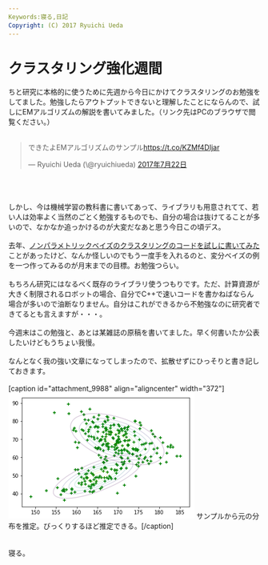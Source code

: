 ```yaml
---
Keywords:寝る,日記
Copyright: (C) 2017 Ryuichi Ueda
---
```


# クラスタリング強化週間
ちと研究に本格的に使うために先週から今日にかけてクラスタリングのお勉強をしてました。勉強したらアウトプットできないと理解したことにならんので、試しにEMアルゴリズムの解説を書いてみました。（リンク先はPCのブラウザで閲覧ください。）<br />
<br />
<blockquote class="twitter-tweet" data-lang="ja"><p lang="ja" dir="ltr">できたよEMアルゴリズムのサンプル<a href="https://t.co/KZMf4DIjar">https://t.co/KZMf4DIjar</a></p>&mdash; Ryuichi Ueda (\@ryuichiueda) <a href="https://twitter.com/ryuichiueda/status/888748105201352706">2017年7月22日</a></blockquote> <script async src="//platform.twitter.com/widgets.js" charset="utf-8"></script><br />
<br />
<br />
しかし、今は機械学習の教科書に書いてあって、ライブラリも用意されてて、若い人は効率よく当然のごとく勉強するものでも、自分の場合は抜けてることが多いので、なかなか追っかけるのが大変だなあと思う今日この頃デス。<br />
<br />
去年、<a href="https://github.com/ryuichiueda/clustering_commands/blob/master/clustering_nonparametric_bayes/clustering_nonparametric_bayes.cc">ノンパラメトリックベイズのクラスタリングのコードを試しに書いてみた</a>ことがあったけど、なんか怪しいのでもう一度手を入れるのと、変分ベイズの例を一つ作ってみるのが月末までの目標。お勉強つらい。<br />
<br />
もちろん研究にはなるべく既存のライブラリ使うつもりです。ただ、計算資源が大きく制限されるロボットの場合、自分でC++で速いコードを書かねばならん場合が多いので油断なりません。自分はこれができるから不勉強なのに研究者できてるとも言えますが・・・。<br />
<br />
今週末はこの勉強と、あとは某雑誌の原稿を書いてました。早く何書いたか公表したいけどもうちょい我慢。<br />
<br />
なんとなく我の強い文章になってしまったので、拡散せずにひっそりと書き記しておきます。<br />
<br />
[caption id="attachment_9988" align="aligncenter" width="372"]<a href="IMG_7718.png"><img src="IMG_7718.png" alt="" width="372" height="252" class="size-full wp-image-9988" /></a> サンプルから元の分布を推定。びっくりするほど推定できる。[/caption]<br />
<br />
<br />
寝る。
